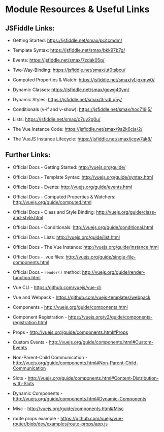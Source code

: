 # Module Resources & Useful Links
## JSFiddle Links:

* Getting Started: https://jsfiddle.net/smax/pcjtcmdm/

* Template Syntax: https://jsfiddle.net/smax/bkk97b7g/

* Events: https://jsfiddle.net/smax/7zdak05g/

* Two-Way-Binding: https://jsfiddle.net/smax/ut0tsbcu/

* Computed Properties & Watch: https://jsfiddle.net/smax/yLjqxmw0/

* Dynamic Classes: https://jsfiddle.net/smax/gowg40ym/

* Dynamic Styles: https://jsfiddle.net/smax/3rvdLq5y/

* Conditionals (v-if and v-show): https://jsfiddle.net/smax/hoc719j5/

* Lists: https://jsfiddle.net/smax/o7uy2g0u/

* The Vue Instance Code: https://jsfiddle.net/smax/9a2k6cja/2/

* The VueJS Instance Lifecycle: https://jsfiddle.net/smax/jcgw7ak8/

## Further Links:

* Official Docs - Getting Started: http://vuejs.org/guide/

* Official Docs - Template Syntax: http://vuejs.org/guide/syntax.html

* Official Docs - Events: http://vuejs.org/guide/events.html

* Official Docs - Computed Properties & Watchers: 
http://vuejs.org/guide/computed.html

* Official Docs - Class and Style Binding: http://vuejs.org/guide/class-and-style.html

* Official Docs - Conditionals: http://vuejs.org/guide/conditional.html

* Official Docs - Lists: http://vuejs.org/guide/list.html

* Official Docs - The Vue Instance: http://vuejs.org/guide/instance.html

* Official Docs - .vue files: http://vuejs.org/guide/single-file-components.html

* Official Docs - `render()` method: http://vuejs.org/guide/render-function.html

* Vue CLI - https://github.com/vuejs/vue-cli

* Vue and Webpack - https://github.com/vuejs-templates/webpack

* Components - http://vuejs.org/guide/components.html

* Component Registration - https://vuejs.org/v2/guide/components-registration.html

* Props - http://vuejs.org/guide/components.html#Props

* Custom Events - http://vuejs.org/guide/components.html#Custom-Events

* Non-Parent-Child Communication - http://vuejs.org/guide/components.html#Non-Parent-Child-Communication

* Slots - http://vuejs.org/guide/components.html#Content-Distribution-with-Slots

* Dynamic Components - http://vuejs.org/guide/components.html#Dynamic-Components

* Misc - http://vuejs.org/guide/components.html#Misc

* route props example - https://github.com/vuejs/vue-router/blob/dev/examples/route-props/app.js